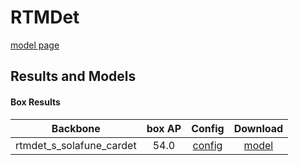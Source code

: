 # RTMDet

[model page](../../../rtmdet/README.md)

## Results and Models

#### Box Results

|         Backbone         | box AP |                Config                 |                                                             Download                                                             |
| :----------------------: | :----: | :-----------------------------------: | :------------------------------------------------------------------------------------------------------------------------------: |
| rtmdet_s_solafune_cardet |  54.0  | [config](rtmdet_s_solafune_cardet.py) | [model](https://github.com/okotaku/dethub-weights/releases/download/v0.1.1solafune-cardet/rtmdet_s_solafune_cardet-c64fffc7.pth) |
